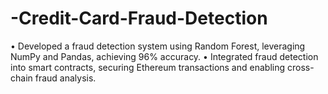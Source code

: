 # -Credit-Card-Fraud-Detection
• Developed a fraud detection system using Random Forest, leveraging NumPy and Pandas, achieving 96%
 accuracy.
 • Integrated fraud detection into smart contracts, securing Ethereum transactions and enabling cross-chain
 fraud analysis.
